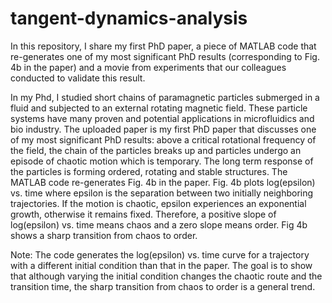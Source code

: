 # tangent-dynamics-analysis
In this repository, I share my first PhD paper, a piece of MATLAB code that re-generates one of my most significant PhD results (corresponding to Fig. 4b in the paper) and a movie from experiments that our colleagues conducted to validate this result.

In my Phd, I studied short chains of paramagnetic particles submerged in a fluid and subjected to an external rotating magnetic field. These particle systems have many proven and potential applications in microfluidics and bio industry. The uploaded paper is my first PhD paper that discusses one of my most significant PhD results: above a critical rotational frequency of the field, the chain of the particles breaks up and particles undergo an episode of chaotic motion which is temporary. The long term response of the particles is forming ordered, rotating and stable structures. The MATLAB code re-generates Fig. 4b in the paper. Fig. 4b plots log(epsilon) vs. time where epsilon is the separation between two initially neighboring trajectories. If the motion is chaotic, epsilon experiences an exponential growth, otherwise it remains fixed. Therefore, a positive slope of log(epsilon) vs. time means chaos and a zero slope means order. Fig 4b shows a sharp transition from chaos to order.  

Note: The code generates the log(epsilon) vs. time curve for a trajectory with a different initial condition than that in the paper. The goal is to show that although varying the initial condition changes the chaotic route and the transition time, the sharp transition from chaos to order is a general trend. 
